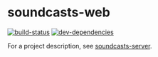 # soundcasts-web

[![build-status][build-status-badge]][build-status-href]
[![dev-dependencies][dev-dependencies-badge]][dev-dependencies-href]


For a project description, see [soundcasts-server](https://github.com/L33T-KR3W/soundcasts-server).


[build-status-badge]: https://img.shields.io/travis/L33T-KR3W/soundcasts-web.svg?style=flat-square
[build-status-href]: https://travis-ci.org/L33T-KR3W/soundcasts-web

[dev-dependencies-badge]: https://img.shields.io/david/dev/L33T-KR3W/soundcasts-web.svg?style=flat-square
[dev-dependencies-href]: https://david-dm.org/L33T-KR3W/soundcasts-web#info=devDependencies

